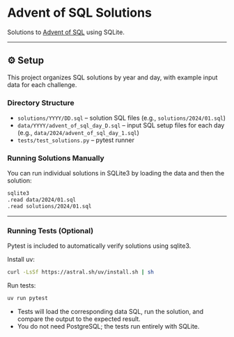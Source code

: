 # Advent of SQL Solutions

Solutions to [Advent of SQL](https://adventofsql.com/challenges/) using SQLite.

---

## ⚙️ Setup

This project organizes SQL solutions by year and day, with example input data for each challenge.

### Directory Structure

* `solutions/YYYY/DD.sql` – solution SQL files (e.g., `solutions/2024/01.sql`)
* `data/YYYY/advent_of_sql_day_D.sql` – input SQL setup files for each day (e.g., `data/2024/advent_of_sql_day_1.sql`)
* `tests/test_solutions.py` – pytest runner

### Running Solutions Manually

You can run individual solutions in SQLite3 by loading the data and then the solution:

```bash
sqlite3
.read data/2024/01.sql
.read solutions/2024/01.sql
```

---

### Running Tests (Optional)

Pytest is included to automatically verify solutions using sqlite3.

Install uv:
```bash
curl -LsSf https://astral.sh/uv/install.sh | sh
```

Run tests:
```bash
uv run pytest
```

* Tests will load the corresponding data SQL, run the solution, and compare the output to the expected result.
* You do not need PostgreSQL; the tests run entirely with SQLite.
